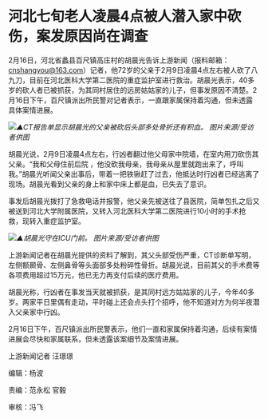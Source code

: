 # 河北七旬老人凌晨4点被人潜入家中砍伤，案发原因尚在调查

2月16日，河北省蠡县百尺镇高庄村的胡晨光告诉上游新闻（报料邮箱：cnshangyou@163.com）记者，他72岁的父亲于2月9日凌晨4点左右被人砍了八九刀，目前在河北医科大学第二医院的重症监护室进行救治。胡晨光表示，40多岁的砍人者已被抓获，为其同村居住的远房姑姑家的儿子，但事发原因不清楚。2月16日下午，百尺镇派出所民警对记者表示，一直跟家属保持着沟通，但未透露具体案情进展。

![](https://inews.gtimg.com/om_bt/OS1RK1DwJZEEcZziCvQTJavIh1jhz6YnNWUIowgUc-JWwAA/1000)_▲CT报告单显示胡晨光的父亲被砍后头部多处骨折还有积血。 图片来源/受访者供图_

胡晨光说，2月9日凌晨4点左右，行凶者翻过他父母家中院墙，在室内用刀砍伤其父亲。“我和父母住前后院
，他没砍我母亲，我母亲从屋里就跑出来了，呼叫我。”胡晨光听闻父亲出事后，带着一把铁锹赶了过去，他抵达时行凶者已经逃离了现场。胡晨光看到父亲的身上和家中床上都是血，已失去了意识。

事发后胡晨光拨打了急救电话并报警，他父亲先被送往了县医院，简单包扎之后又被送到河北大学附属医院，又转入河北医科大学第二医院进行10小时的手术抢救，现转入重症监护室。

![](https://inews.gtimg.com/om_bt/O2Zpt7yXLM_4GCyMi1liHb2JmiG3v3daYXnbvRnIhGhScAA/1000)_▲胡晨光守在ICU门前。
图片来源/受访者供图_

上游新闻记者在胡晨光提供的资料了解到，其父头部受伤严重，CT诊断单写明，左侧额颞骨、左侧鼻骨等头面部多处粉碎性骨折。胡晨光说，目前其父的手术费等各项费用超过15万元，他已无力再支付后续的医疗费用。

胡晨光称，行凶者在事发当天就被抓获，是其同村远方姑姑家的儿子，今年40多岁。两家平日里偶有走动，平时碰上还会点头打个招呼，他不知道对方为何半夜潜入父亲家中行凶。

2月16日下午，百尺镇派出所民警表示，他们一直和家属保持着沟通，后续有案情进展会尽快和家属联系，但未透露该案细节及案情进展。

上游新闻记者 汪璟璟

编辑：杨波

责编：范永松 官毅

审核：冯飞

